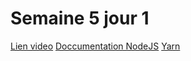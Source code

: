 # Semaine 5 jour 1
[Lien video](https://youtu.be/X4KR_KGXZVM)
[Doccumentation NodeJS](https://nodejs.org/dist/latest-v16.x/docs/api/synopsis.html#example)
[Yarn](https://yarnpkg.com/cli/install)
 
